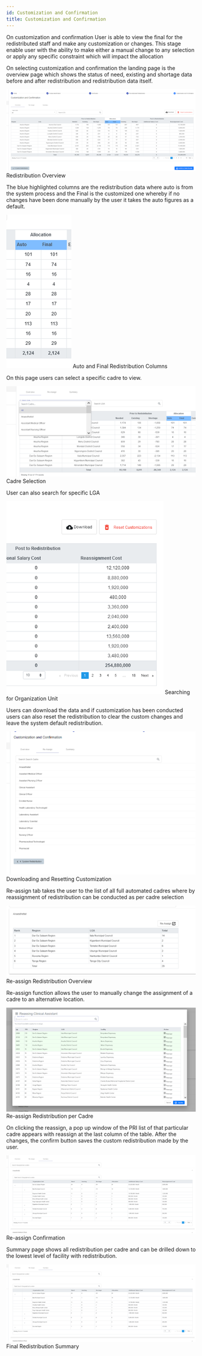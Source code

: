 ```yaml
---
id: Customization and Confirmation
title: Customization and Confirmation
---
```

On customization and confirmation User is able to view the final for the redistributed staff and make any customization or changes. This stage enable user with the ability to make either a manual change to any selection or apply any specific constraint which will impact the allocation

On selecting customization and confirmation the landing page is   the overview page which shows the status of need, existing and shortage data before and after redistribution and redistribution data itself.

![img alt](/img/cust_confirm1.png)
         Redistribution Overview

The blue highlighted columns are the redistribution data where auto is from the system process and the Final is the customized one whereby if no changes have been done manually by the user it takes the auto figures as a default.

![img alt](/img/cust_confirm2.png)
         Auto and Final Redistribution Columns

On this page users can select a specific cadre to view.

![img alt](/img/cust_confirm3.png)         
         Cadre Selection

User can also search for specific LGA

![img alt](/img/cust_confirm4.png)
         Searching for Organization Unit

Users can download the data and if customization has been conducted users can also reset the redistribution to clear the custom changes and leave the system default redistribution.

![img alt](/img/cust_confirm5.png)
         Downloading and Resetting Customization

Re-assign tab takes the user to the list of all full automated cadres where by reassignment of redistribution can be conducted as per  cadre selection

![img alt](/img/cust_confirm6.png)
         Re-assign Redistribution Overview

Re-assign function allows the user to manually change the assignment of a cadre to an alternative location.

![img alt](/img/cust_confirm7.png)
         Re-assign Redistribution per Cadre

On clicking the reassign, a pop up window of the PRI list of that particular cadre appears with reassign  at the last column of the table. After the changes, the confirm button saves the custom redistribution made by the user. 

![img alt](/img/cust_confirm8.png)
         Re-assign Confirmation

Summary page shows all redistribution per cadre  and can be drilled down to the lowest level of facility with redistribution.

![img alt](/img/cust_confirm8.png)
         Final Redistribution Summary